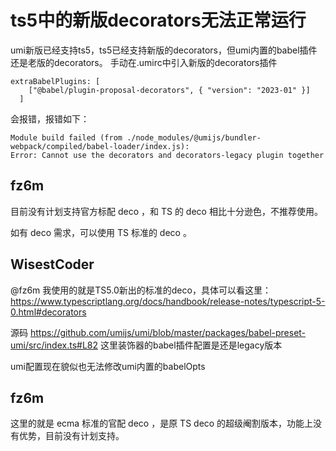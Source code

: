 # ts5中的新版decorators无法正常运行

umi新版已经支持ts5，ts5已经支持新版的decorators，但umi内置的babel插件还是老版的decorators。
手动在.umirc中引入新版的decorators插件

```
extraBabelPlugins: [
    ["@babel/plugin-proposal-decorators", { "version": "2023-01" }]
  ]
```

会报错，报错如下：

```
Module build failed (from ./node_modules/@umijs/bundler-webpack/compiled/babel-loader/index.js):
Error: Cannot use the decorators and decorators-legacy plugin together
```

## fz6m

目前没有计划支持官方标配 deco ，和 TS 的 deco 相比十分逊色，不推荐使用。

如有 deco 需求，可以使用 TS 标准的 deco 。

## WisestCoder

@fz6m 我使用的就是TS5.0新出的标准的deco，具体可以看这里：https://www.typescriptlang.org/docs/handbook/release-notes/typescript-5-0.html#decorators

源码 https://github.com/umijs/umi/blob/master/packages/babel-preset-umi/src/index.ts#L82
这里装饰器的babel插件配置是还是legacy版本

umi配置现在貌似也无法修改umi内置的babelOpts

## fz6m

这里的就是 ecma 标准的官配 deco ，是原 TS deco 的超级阉割版本，功能上没有优势，目前没有计划支持。
